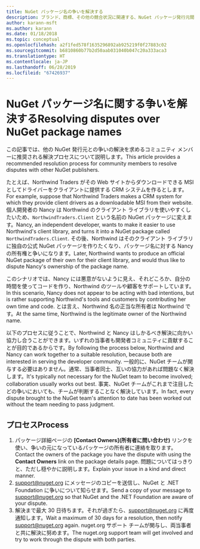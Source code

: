 ```yaml
---
title: NuGet パッケージ名の争いを解決する
description: ブランド、商標、その他の競合状況に関連する、NuGet パッケージ発行元間の争いを解決するためのプロセス。
author: karann-msft
ms.author: karann
ms.date: 01/18/2018
ms.topic: conceptual
ms.openlocfilehash: a2f1fed578f1635296892ab925219f0f27883c02
ms.sourcegitcommit: b6810860b77b2d50aab031040b047c20a333aca3
ms.translationtype: HT
ms.contentlocale: ja-JP
ms.lasthandoff: 06/28/2019
ms.locfileid: "67426937"
---
```

# <a name="resolving-disputes-over-nuget-package-names"></a><span data-ttu-id="69c8c-103">NuGet パッケージ名に関する争いを解決する</span><span class="sxs-lookup"><span data-stu-id="69c8c-103">Resolving disputes over NuGet package names</span></span>

<span data-ttu-id="69c8c-104">この記事では、他の NuGet 発行元との争いの解決を求めるコミュニティ メンバーに推奨される解決プロセスについて説明します。</span><span class="sxs-lookup"><span data-stu-id="69c8c-104">This article provides a recommended resolution process for community members to resolve disputes with other NuGet publishers.</span></span>

<span data-ttu-id="69c8c-105">たとえば、Northwind Traders がその Web サイトからダウンロードできる MSI としてドライバーをクライアントに提供する CRM システムを作るとします。</span><span class="sxs-lookup"><span data-stu-id="69c8c-105">For example, suppose that Northwind Traders makes a CRM system for which they provide client drivers as a downloadable MSI from their website.</span></span> <span data-ttu-id="69c8c-106">個人開発者の Nancy は Northwind のクライアント ライブラリを使いやすくしたいため、`NorthwindTraders.Client` という名前の NuGet パッケージに変えます。</span><span class="sxs-lookup"><span data-stu-id="69c8c-106">Nancy, an independent developer, wants to make it easier to use Northwind's client library, and turns it into a NuGet package called `NorthwindTraders.Client`.</span></span> <span data-ttu-id="69c8c-107">その後、Northwind はそのクライアント ライブラリに独自の公式 NuGet パッケージを作りたくなり、パッケージ名に対する Nancy の所有権と争いになります。</span><span class="sxs-lookup"><span data-stu-id="69c8c-107">Later, Northwind wants to produce an official NuGet package of their own for their client library, and would thus like to dispute Nancy's ownership of the package name.</span></span>

<span data-ttu-id="69c8c-108">このシナリオでは、Nancy には悪意がないように見え、それどころか、自分の時間を使ってコードを作り、Northwind のツールや顧客をサポートしています。</span><span class="sxs-lookup"><span data-stu-id="69c8c-108">In this scenario, Nancy does not appear to be acting with bad intentions, but is rather supporting Northwind's tools and customers by contributing her own time and code.</span></span> <span data-ttu-id="69c8c-109">とは言え、Northwind 名の正当な所有者は Northwind です。</span><span class="sxs-lookup"><span data-stu-id="69c8c-109">At the same time, Northwind is the legitimate owner of the Northwind name.</span></span>

<span data-ttu-id="69c8c-110">以下のプロセスに従うことで、Northwind と Nancy はしかるべき解決に向かい協力し合うことができます。いずれの当事者も開発者コミュニティに貢献することが目的であるからです。</span><span class="sxs-lookup"><span data-stu-id="69c8c-110">By following the process below, Northwind and Nancy can work together to a suitable resolution, because both are interested in serving the developer community.</span></span> <span data-ttu-id="69c8c-111">一般的に、NuGet チームが関与する必要はありません。通常、当事者同士、互いの協力があれば問題なく解決します。</span><span class="sxs-lookup"><span data-stu-id="69c8c-111">It's typically not necessary for the NuGet team to become involved; collaboration usually works out best.</span></span> <span data-ttu-id="69c8c-112">事実、NuGet チームがこれまで注目したどの争いにおいても、チームが判断することなく解決しています。</span><span class="sxs-lookup"><span data-stu-id="69c8c-112">In fact, every dispute brought to the NuGet team's attention to date has been worked out without the team needing to pass judgment.</span></span>

## <a name="process"></a><span data-ttu-id="69c8c-113">プロセス</span><span class="sxs-lookup"><span data-stu-id="69c8c-113">Process</span></span>

1. <span data-ttu-id="69c8c-114">パッケージ詳細ページの **[Contact Owners]\(所有者に問い合わせ\)** リンクを使い、争いの元になっているパッケージの所有者に連絡を取ります。</span><span class="sxs-lookup"><span data-stu-id="69c8c-114">Contact the owners of the package you have the dispute with using the **Contact Owners** link on the package details page.</span></span> <span data-ttu-id="69c8c-115">問題についてはっきりと、ただし穏やかに説明します。</span><span class="sxs-lookup"><span data-stu-id="69c8c-115">Explain your issue in a kind and direct manner.</span></span>
2. <span data-ttu-id="69c8c-116">[support@nuget.org](mailto:support@nuget.org) にメッセージのコピーを送信し、NuGet と .NET Foundation に争いについて知らせます。</span><span class="sxs-lookup"><span data-stu-id="69c8c-116">Send a copy of your message to [support@nuget.org](mailto:support@nuget.org) so that NuGet and the .NET Foundation are aware of your dispute.</span></span>
3. <span data-ttu-id="69c8c-117">解決まで最大 30 日待ちます。それが過ぎたら、[support@nuget.org](mailto:support@nuget.org) に再度通知します。</span><span class="sxs-lookup"><span data-stu-id="69c8c-117">Wait a maximum of 30 days for a resolution, then notify [support@nuget.org](mailto:support@nuget.org) again.</span></span> <span data-ttu-id="69c8c-118">nuget.org サポート チームが関与し、両当事者と共に解決に努めます。</span><span class="sxs-lookup"><span data-stu-id="69c8c-118">The nuget.org support team will get involved and try to work through the dispute with both parties.</span></span>
